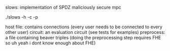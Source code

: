
slows: implementation of SPDZ maliciously secure mpc


./slows -h <host file> -c <circ file> -p <preprocessed file>

host file: contains connections (every user needs to be connected to every other user)
circuit: an evaluation circuit (see tests for examples)
preprocess: a file containing beaver triples (doing the preprocessing step requires FHE so uh yeah i dont know enough about FHE)
